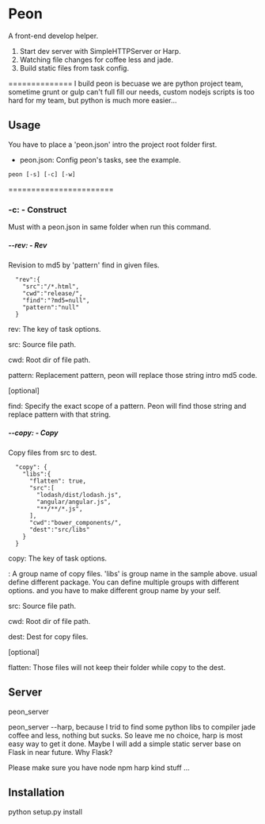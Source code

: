 # Peon

A front-end develop helper.

1. Start dev server with SimpleHTTPServer or Harp.
2. Watching file changes for coffee less and jade.
3. Build static files from task config.


==============
I build peon is becuase we are python project team, sometime grunt or gulp can't full fill our needs, custom nodejs scripts is too hard for my team, but python is much more easier...


## Usage
You have to place a 'peon.json' intro the project root folder first.
* peon.json: Config peon's tasks, see the example.

`peon [-s] [-c] [-w]`

=======================
### -c: - Construct

Must with a peon.json in same folder when run this command.

##### --rev: - Rev


Revision to md5 by 'pattern' find in given files.

```
  "rev":{
    "src":"/*.html",
    "cwd":"release/",
    "find":"?md5=null",
    "pattern":"null"
  }
```
rev: The key of task options.

src: Source file path.

cwd: Root dir of file path.

pattern: Replacement pattern, peon will replace those string intro md5 code.

[optional]

find:  Specify the exact scope of a pattern. Peon will find those string and  replace pattern with that string.

##### --copy: - Copy

Copy files from src to dest.

```
  "copy": {
    "libs":{
      "flatten": true,
      "src":[
        "lodash/dist/lodash.js",
        "angular/angular.js",
        "**/**/*.js",
      ],
      "cwd":"bower_components/",
      "dest":"src/libs"
    }
  }
```
copy: The key of task options.

<group>: A group name of copy files. 'libs' is group name in the sample above. usual define different package. You can define multiple groups with different options. and you have to make different group name by your self.

src: Source file path.

cwd: Root dir of file path.

dest: Dest for copy files.

[optional]

flatten: Those files will not keep their folder while copy to the dest.

## Server

peon_server

peon_server --harp, because I trid to find some python libs to compiler jade coffee and less, nothing but sucks. So leave me no choice, harp is most easy way to get it done. Maybe I will add a simple static server base on Flask in near future. Why Flask?

Please make sure you have node npm harp kind stuff ...

## Installation
python setup.py install

